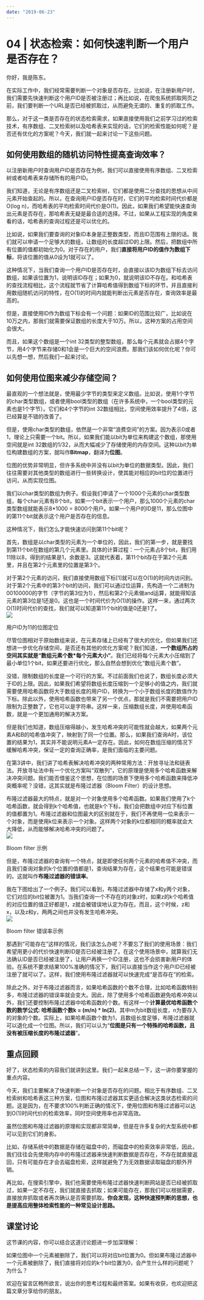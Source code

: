 ```yaml
---
date: "2019-06-23"
---  
```

      
# 04 | 状态检索：如何快速判断一个用户是否存在？
你好，我是陈东。

在实际工作中，我们经常需要判断一个对象是否存在。比如说，在注册新用户时，我们需要先快速判断这个用户ID是否被注册过；再比如说，在爬虫系统抓取网页之前，我们要判断一个URL是否已经被抓取过，从而避免无谓的、重复的抓取工作。

那么，对于这一类是否存在的状态检索需求，如果直接使用我们之前学习过的检索技术，有序数组、二叉检索树以及哈希表来实现的话，它们的检索性能如何呢？是否还有优化的方案呢？今天，我们就一起来讨论一下这些问题。

## 如何使用数组的随机访问特性提高查询效率？

以注册新用户时查询用户ID是否存在为例，我们可以直接使用有序数组、二叉检索树或者哈希表来存储所有的用户ID。

我们知道，无论是有序数组还是二叉检索树，它们都是使用二分查找的思想从中间元素开始查起的。所以，在查询用户ID是否存在时，它们的平均检索时间代价都是O\(log n\)，而哈希表的平均检索时间代价是O\(1\)。因此，如果我们希望能快速查询出元素是否存在，那哈希表无疑是最合适的选择。不过，如果从工程实现的角度来看的话，哈希表的查询过程还是可以优化的。

比如说，如果我们要查询的对象ID本身是正整数类型，而且ID范围有上限的话。我们就可以申请一个足够大的数组，让数组的长度超过ID的上限。然后，把数组中所有位置的值都初始化为0。对于存在的用户，我们**直接将用户ID的值作为数组下标**，将该位置的值从0设为1就可以了。

<!-- [[[read_end]]] -->

这种情况下，当我们查询一个用户ID是否存在时，会直接以该ID为数组下标去访问数组，如果该位置为1，说明该ID存在；如果为0，就说明该ID不存在。和哈希表的查找流程相比，这个流程就节省了计算哈希值得到数组下标的环节，并且直接利用数组随机访问的特性，在O\(1\)的时间内就能判断出元素是否存在，查询效率是最高的。

但是，直接使用ID作为数组下标会有一个问题：如果ID的范围比较广，比如说在10万之内，那我们就需要保证数组的长度大于10万。所以，这种方案的占用空间会很大。

而且，如果这个数组是一个int 32类型的整型数组，那么每个元素就会占据4个字节，用4个字节来存储0和1会是一个巨大的空间浪费。那我们该如何优化呢？你可以先想一想，然后我们一起来讨论。

## 如何使用位图来减少存储空间？

最直观的一个想法就是，使用最少字节的类型来定义数组。比如说，使用1个字节的char类型数组，或者使用bool类型的数组（在许多系统中，一个bool类型的元素也是1个字节）。它们和4个字节的int 32数组相比，空间使用效率提升了4倍，这已经算是不错的改善了。

但是，使用char类型的数组，依然是一个非常“浪费空间”的方案。因为表示0或者1，理论上只需要一个bit。所以，如果我们能以bit为单位来构建这个数组，那使用空间就是int 32数组的1/32，从而大幅减少了存储使用的内存空间。这种以bit为单位构建数组的方案，就叫作**Bitmap**，翻译为**位图**。

位图的优势非常明显，但许多系统中并没有以bit为单位的数据类型。因此，我们往往需要对其他类型的数组进行一些转换设计，使其能对相应的bit位的位置进行访问，从而实现位图。

我们以char类型的数组为例子。假设我们申请了一个1000个元素的char类型数组，每个char元素有8个bit，如果一个bit表示一个用户，那么1000个元素的char类型数组就能表示8\*1000 = 8000个用户。如果一个用户的ID是11，那么位图中的第11个bit就表示这个用户是否存在的信息。

这种情况下，我们怎么才能快速访问到第11个bit呢？

首先，数组是以char类型的元素为一个单位的，因此，我们的第一步，就是要找到第11个bit在数组的第几个元素里。具体的计算过程：一个元素占8个bit，我们用11除以8，得到的结果是1，余数是3。这就代表着，第11个bit存在于第2个元素里，并且在第2个元素里的位置是第3个。

对于第2个元素的访问，我们直接使用数组下标\[1\]就可以在O\(1\)的时间内访问到。对于第2个元素中的第3个bit的访问，我们可以通过位运算，先构造一个二进制为00100000的字节（字节的第3位为1），然后和第2个元素做and运算，就能得知该元素的第3位是1还是0。这也是一个时间代价为O\(1\)的操作。这样一来，通过两次O\(1\)时间代价的查找，我们就可以知道第11个bit的值是0还是1了。  
![](./httpsstatic001geekbangorgresourceimage70857003f942bc4626ae74fd66badbb21f85.jpg)

用户ID为11的位图定位

尽管位图相对于原始数组来说，在元素存储上已经有了很大的优化，但如果我们还想进一步优化存储空间，是否还有其他的优化方案呢？我们知道，**一个数组所占的空间其实就是“数组元素个数\*每个元素大小”**。我们已经将每个元素大小压缩到了最小单位1个bit，如果还要进行优化，那么自然会想到优化“数组元素个数”。

没错，限制数组的长度是一个可行的方案。不过前面我们也说了，数组长度必须大于ID的上限。因此，如果我们希望将数组长度压缩到一个足够小的值之内，我们就需要使用哈希函数将大于数组长度的用户ID，转换为一个小于数组长度的数值作为下标。除此以外，使用哈希函数也带来了另一个优点，那就是我们不需要把用户ID限制为正整数了，它也可以是字符串。这样一来，压缩数组长度，并使用哈希函数，就是一个更加通用的解决方案。

但是我们也知道，数组压缩得越小，发生哈希冲突的可能性就会越大，如果两个元素A和B的哈希值冲突了，映射到了同一个位置。那么，如果我们查询A时，该位置的结果为1，其实并不能说明元素A一定存在。因此，如何在数组压缩的情况下缓解哈希冲突，保证一定的查询正确率，是我们面临的主要问题。

在第3讲中，我们讲了哈希表解决哈希冲突的两种常用方法：开放寻址法和链表法。开放寻址法中有一个优化方案叫“双散列”，它的原理是使用多个哈希函数来解决冲突问题。我们能否借鉴这个思想，在位图的场景下使用多个哈希函数来降低冲突概率呢？没错，这其实就是布隆过滤器（Bloom Filter）的设计思想。

布隆过滤器最大的特点，就是对一个对象使用多个哈希函数。如果我们使用了k个哈希函数，就会得到k个哈希值，也就是k个下标，我们会把数组中对应下标位置的值都置为1。布隆过滤器和位图最大的区别就在于，我们不再使用一位来表示一个对象，而是使用k位来表示一个对象。这样两个对象的k位都相同的概率就会大大降低，从而能够解决哈希冲突的问题了。  
![](./httpsstatic001geekbangorgresourceimage08cb089de1531a75731a657ae2c6e55c55cb.jpg)

Bloom filter 示例

但是，布隆过滤器的查询有一个特点，就是即使任何两个元素的哈希值不冲突，而且我们查询对象的k个位置的值都是1，查询结果为存在，这个结果也可能是错误的。这就叫作**布隆过滤器的错误率**。

我在下图给出了一个例子。我们可以看到，布隆过滤器中存储了x和y两个对象，它们对应的bit位被置为1。当我们查询一个不存在的对象z时，如果z的k个哈希值的对应位置的值正好都是1，z就会被错误地认定为存在。而且，这个时候，z和x，以及z和y，两两之间也并没有发生哈希冲突。  
![](./httpsstatic001geekbangorgresourceimage7f267f9a98a2e877b298c0be5b5c7b8a5626.jpg)

Bloom filter 错误率示例

那遇到“可能存在”这样的情况，我们该怎么办呢？不要忘了我们的使用场景：我们希望用更小的代价快速判断ID是否已经被注册了。在这个使用场景中，就算我们无法确认ID是否已经被注册了，让用户再换一个ID注册，这也不会损害新用户的体验。在系统不要求结果100\%准确的情况下，我们可以直接当作这个用户ID已经被注册了就可以了。这样，我们使用布隆过滤器就可以快速完成“是否存在”的检索。

除此之外，对于布隆过滤器而言，如果哈希函数的个数不合理，比如哈希函数特别多，布隆过滤器的错误率就会变大。因此，除了使用多个哈希函数避免哈希冲突以外，我们还要控制布隆过滤器中哈希函数的个数。有这样一个**计算最优哈希函数个数的数学公式: 哈希函数个数k = \(m/n\) \* ln\(2\)**。其中m为bit数组长度，n为要存入的对象的个数。实际上，如果哈希函数个数为1，且数组长度足够，布隆过滤器就可以退化成一个位图。所以，我们可以认为“**位图是只有一个特殊的哈希函数，且没有被压缩长度的布隆过滤器**”。

## 重点回顾

好了，状态检索的内容我们就讲到这里。我们一起来总结一下，这一讲你要掌握的重点内容。

今天，我们主要解决了快速判断一个对象是否存在的问题。相比于有序数组、二叉检索树和哈希表这三种方案，位图和布隆过滤器其实更适合解决这类状态检索的问题。这是因为，在不要求100\%判断正确的情况下，使用位图和布隆过滤器可以达到O\(1\)时间代价的检索效率，同时空间使用率也非常高效。

虽然位图和布隆过滤器的原理和实现都非常简单，但是在许多复杂的大型系统中都可以见到它们的身影。

比如，存储系统中的数据是存储在磁盘中的，而磁盘中的检索效率非常低，因此，我们往往会先使用内存中的布隆过滤器来快速判断数据是否存在，不存在就直接返回，只有可能存在才会去磁盘检索，这样就避免了为无效数据读取磁盘的额外开销。

再比如，在搜索引擎中，我们也需要使用布隆过滤器快速判断网站是否已经被抓取过，如果一定不存在，我们就直接去抓取；如果可能存在，那我们可以根据需要，直接放弃抓取或者再次确认是否需要抓取。**你会发现，这种快速预判断的思想，也是提高应用整体检索性能的一种常见设计思路。**

## 课堂讨论

这节课的内容，你可以结合这道讨论题进一步加深理解：

如果位图中一个元素被删除了，我们可以将对应bit位置为0。但如果布隆过滤器中一个元素被删除了，我们直接将对应的k个bit位置为0，会产生什么样的问题呢？为什么？

欢迎在留言区畅所欲言，说出你的思考过程和最终答案。如果有收获，也欢迎把这篇文章分享给你的朋友。